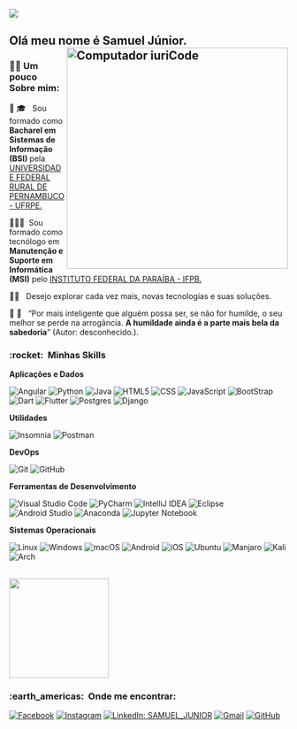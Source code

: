 
![](https://komarev.com/ghpvc/?username=VanessaSwerts&color=006bed)
<h2> Olá meu nome é Samuel Júnior.

<img src="https://raw.githubusercontent.com/MicaelliMedeiros/micaellimedeiros/master/image/computer-illustration.png" min-width="400px" max-width="400px" width="400px" align="right" alt="Computador iuriCode">



<h3> 🧑‍💻 Um pouco Sobre mim: </h3>

🔹 🎓 &nbsp; Sou formado como **Bacharel em Sistemas de Informação (BSI)** pela <a href="http://www.ufrpe.br/br">UNIVERSIDADE FEDERAL RURAL DE PERNAMBUCO - UFRPE.</a>

🔹👨‍🎓&nbsp; Sou formado como tecnólogo em **Manutenção e Suporte em Informática (MSI)** pelo <a href="https://www.ifpb.edu.br/">INSTITUTO FEDERAL DA PARAÍBA - IFPB.</a>

🔹🌱 &nbsp; Desejo explorar cada vez mais, novas tecnologias e suas soluções.

🔹 📖 &nbsp; “Por mais inteligente que alguém possa ser, se não for humilde, o seu melhor se perde na
arrogância. **A humildade ainda é a parte mais bela da sabedoria**”
(Autor: desconhecido.).


<h3> :rocket: &nbsp;Minhas Skills </h3>

**Aplicações e Dados**

  ![Angular](https://img.shields.io/badge/angular-%23DD0031.svg?style=for-the-badge&logo=angular&logoColor=white)
  ![Python](https://img.shields.io/badge/Python-3776AB?style=for-the-badge&logo=python&logoColor=white)
  ![Java](https://img.shields.io/badge/Java-ED8B00?style=for-the-badge&logo=java&logoColor=white)
  ![HTML5](https://img.shields.io/badge/HTML5-E34F26?style=for-the-badge&logo=html5&logoColor=white)
  ![CSS](https://img.shields.io/badge/CSS3-1572B6?style=for-the-badge&logo=css3&logoColor=white)
  ![JavaScript](https://img.shields.io/badge/JavaScript-F7DF1E?style=for-the-badge&logo=javascript&logoColor=black)
  ![BootStrap](	https://img.shields.io/badge/Bootstrap-563D7C?style=for-the-badge&logo=bootstrap&logoColor=white)
  ![Dart](https://img.shields.io/badge/Dart-0175C2?style=for-the-badge&logo=dart&logoColor=white)
  ![Flutter](https://img.shields.io/badge/Flutter-02569B?style=for-the-badge&logo=flutter&logoColor=white)
  ![Postgres](https://img.shields.io/badge/PostgreSQL-316192?style=for-the-badge&logo=postgresql&logoColor=white)
  ![Django](https://img.shields.io/badge/Django-092E20?style=for-the-badge&logo=django&logoColor=white)




**Utilidades**
  
  ![Insomnia](https://img.shields.io/badge/Insomnia-black?style=for-the-badge&logo=insomnia&logoColor=5849BE)
  ![Postman](https://img.shields.io/badge/Postman-FF6C37?style=for-the-badge&logo=postman&logoColor=white)

**DevOps**

  ![Git](https://img.shields.io/badge/git-%23F05033.svg?style=for-the-badge&logo=git&logoColor=white)
  ![GitHub](https://img.shields.io/badge/github-%23121011.svg?style=for-the-badge&logo=github&logoColor=white)

**Ferramentas de Desenvolvimento**


 ![Visual Studio Code](https://img.shields.io/badge/Visual%20Studio%20Code-0078d7.svg?style=for-the-badge&logo=visual-studio-code&logoColor=white)
 ![PyCharm](https://img.shields.io/badge/pycharm-143?style=for-the-badge&logo=pycharm&logoColor=black&color=black&labelColor=green)
 ![IntelliJ IDEA](https://img.shields.io/badge/IntelliJIDEA-000000.svg?style=for-the-badge&logo=intellij-idea&logoColor=white)
 ![Eclipse](https://img.shields.io/badge/Eclipse-FE7A16.svg?style=for-the-badge&logo=Eclipse&logoColor=white)
 ![Android Studio](https://img.shields.io/badge/Android%20Studio-3DDC84.svg?style=for-the-badge&logo=android-studio&logoColor=white)
 ![Anaconda](https://img.shields.io/badge/Anaconda-%2344A833.svg?style=for-the-badge&logo=anaconda&logoColor=white)
 ![Jupyter Notebook](https://img.shields.io/badge/jupyter-%23FA0F00.svg?style=for-the-badge&logo=jupyter&logoColor=white)
 
 **Sistemas Operacionais**

 ![Linux](https://img.shields.io/badge/Linux-FCC624?style=for-the-badge&logo=linux&logoColor=black)
 ![Windows](https://img.shields.io/badge/Windows-0078D6?style=for-the-badge&logo=windows&logoColor=white)
 ![macOS](https://img.shields.io/badge/mac%20os-000000?style=for-the-badge&logo=macos&logoColor=F0F0F0)
 ![Android](https://img.shields.io/badge/Android-3DDC84?style=for-the-badge&logo=android&logoColor=white)
 ![iOS](https://img.shields.io/badge/iOS-000000?style=for-the-badge&logo=ios&logoColor=white)
 ![Ubuntu](https://img.shields.io/badge/Ubuntu-E95420?style=for-the-badge&logo=ubuntu&logoColor=white)
 ![Manjaro](https://img.shields.io/badge/Manjaro-35BF5C?style=for-the-badge&logo=Manjaro&logoColor=white)
 ![Kali](https://img.shields.io/badge/Kali-268BEE?style=for-the-badge&logo=kalilinux&logoColor=white)
 ![Arch](https://img.shields.io/badge/Arch%20Linux-1793D1?logo=arch-linux&logoColor=fff&style=for-the-badge)

 
<br/>

<a href="https://github.com/Samuelssj">
  <img height="180em" src="https://github-readme-stats.vercel.app/api?username=Samuelssj&theme=dracula&show_icons=true" />
</a>

<br/>

<h3> :earth_americas: &nbsp;Onde me encontrar: </h3> 

[![Facebook](https://img.shields.io/badge/Samuel_Junior-%231877F2.svg?style=for-the-badge&logo=Facebook&logoColor=white)](https://www.facebook.com/samuel.junior.52)
[![Instagram](https://img.shields.io/badge/samuel.dev_-%23E4405F.svg?style=for-the-badge&logo=Instagram&logoColor=white)](https://www.instagram.com/samuel.dev_/)
[![LinkedIn: SAMUEL_JUNIOR](https://img.shields.io/badge/SAMUEL_JUNIOR-%230077B5.svg?style=for-the-badge&logo=linkedin&logoColor=white)](https://www.linkedin.com/in/samuel-j%C3%BAnior-00bab8192/)
[![Gmail](https://img.shields.io/badge/samuelssj06@gmail.com-D14836?style=for-the-badge&logo=gmail&logoColor=white)](mailto:samuelssj06@gmail.com)
[![GitHub](https://img.shields.io/badge/github-%23121011.svg?style=for-the-badge&logo=github&logoColor=white)](https://github.com/Samuelssj)
  
